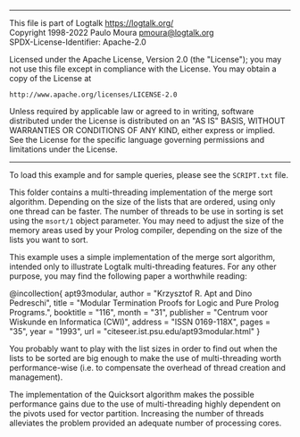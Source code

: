 ________________________________________________________________________

This file is part of Logtalk <https://logtalk.org/>  
Copyright 1998-2022 Paulo Moura <pmoura@logtalk.org>  
SPDX-License-Identifier: Apache-2.0

Licensed under the Apache License, Version 2.0 (the "License");
you may not use this file except in compliance with the License.
You may obtain a copy of the License at

    http://www.apache.org/licenses/LICENSE-2.0

Unless required by applicable law or agreed to in writing, software
distributed under the License is distributed on an "AS IS" BASIS,
WITHOUT WARRANTIES OR CONDITIONS OF ANY KIND, either express or implied.
See the License for the specific language governing permissions and
limitations under the License.
________________________________________________________________________


To load this example and for sample queries, please see the `SCRIPT.txt` file.

This folder contains a multi-threading implementation of the merge sort 
algorithm.  Depending on the size of the lists that are ordered, using 
only one thread can be faster. The number of threads to be use in sorting 
is set using the `msort/1` object parameter. You may need to adjust the 
size of the memory areas used by your Prolog compiler, depending on the 
size of the lists you want to sort.

This example uses a simple implementation of the merge sort algorithm,
intended only to illustrate Logtalk multi-threading features. For any 
other purpose, you may find the following paper a worthwhile reading:

@incollection{ apt93modular,
    author = "Krzysztof R. Apt and Dino Pedreschi",
    title = "Modular Termination Proofs for Logic and Pure Prolog Programs.",
    booktitle = "116",
    month = "31",
    publisher = "Centrum voor Wiskunde en Informatica (CWI)",
    address = "ISSN 0169-118X",
    pages = "35",
    year = "1993",
    url = "citeseer.ist.psu.edu/apt93modular.html" }

You probably want to play with the list sizes in order to find out when the 
lists to be sorted are big enough to make the use of multi-threading worth
performance-wise (i.e. to compensate the overhead of thread creation and 
management).

The implementation of the Quicksort algorithm makes the possible performance 
gains due to the use of multi-threading highly dependent on the pivots used 
for vector partition. Increasing the number of threads alleviates the problem 
provided an adequate number of processing cores.
